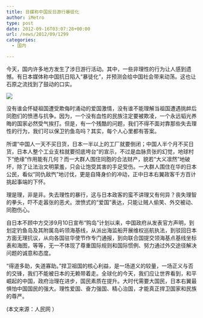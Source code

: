 ```yaml
---
title: 日媒称中国反日游行暴徒化
author: iMetro
type: post
date: 2012-09-16T03:07:28+00:00
url: /news/2012/09/1299
categories:
  - 国内

---
```

今天，国内许多地方发生了涉日游行活动。其中，一些非理性的行为让人感到遗憾。有日本媒体称中国抗日陷入“暴徒化”，并预测会给中国社会带来动荡。这也让石原之流找到了鼓动的口实。

![][1] 

没有谁会怀疑祖国遭受欺侮时涌动的爱国激情，没有谁不能理解当祖国遭遇挑衅后同胞们的愤懑与抗争。因为，一个没有血性的民族注定要被欺凌，一个永远韬光养晦的国家必然受气挨打。但是，有一个残酷的问题，我们不得不面对靠那些失去理性的行为，我们可以保卫钓鱼岛吗？其实，每个人心里都有答案。

所谓“中国人一天不买日货，日本一半以上的工厂就要倒闭；中国人半个月不买日货，日本人整个工业支柱就要彻底垮台”的宣示，不过是血脉贲张的幻觉，地球村下“绝缘”作用能有几何？而一大群人围住同胞的合法财产，貌若“大义凛然”地破坏，除了让法治文明蒙羞，只会让饱受其害的手足受伤。一大群人围住在华的日本公民，看似“同仇敌忾”地讨伐，更是自降身价的冲动，正中日本右翼政客千方百计挑起事端的下怀。

理是理，非是非。失去理性的暴行，这与日本政客的蛮不讲理又有何异？丧失理智的拳头，吓不走嚣张的恶犬。泄愤式的“爱国”表达，只能让贼人偷笑、外交被动、同胞伤心。

自日本不顾中方交涉9月10日宣布“购岛”计划以来，中国政府从发表官方声明，到划定钓鱼岛及其附属岛屿领海基线，从派出海监船开展维权巡航执法，到驳回日本方面无理抗议，从向各国驻华使节作专门通报，到向联合国提交领海基点基线坐标表和海图，等等，无一不体现了尊重国际规则和国际惯例、努力通过外交途径解决问题的诚意和态度。

“得道多助，失道寡助。”捍卫祖国的核心利益，是一场道义的较量，一场正义与否的交锋，我们不能被日本的无赖带着走。全球化的今天，我们应让世界看到，和平崛起的中国，政府治理在进步，国民素质在提升。大时代需要大国民，日本右翼最惧怕中国国民的强大。理性爱国、奋力强国、精心治国，才能真正捍卫国家和民族的尊严。

(本文来源：人民网 ）

 [1]: http://ww3.sinaimg.cn/bmiddle/894a6ed3jw1dwy6l373fnj.jpg